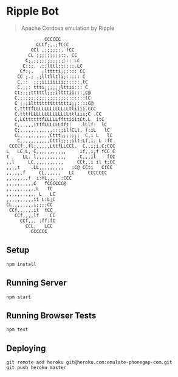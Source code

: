 Ripple Bot
==========

> Apache Cordova emulation by Ripple

                  CCCCCC                    
               CCCf;,.;fCCC                 
             CCl ,;;;;;:. fCC               
            CL ;;;;;;;;;::, CC              
           C;,;;;;;;;;;;;::: LC             
          C::;, .;;lttl;;::::.LC            
         Cf:;.   ;ltttti;;:::: CC           
        CC ;.; .;lltlltli;::::: C           
        C,;:  ;;;iiiiiiii;:::::,tC          
        C.;;: ttti;;;;;;lttii::: C          
       Ct;;;;tttttl;;;iltttii:::,C@         
       C.;;;;;;;;;;;;;;;;;;::::::lC         
       C ;;;ilttttttttttttti;;::::C@        
       C.ttttfLLLLLLLLLLLLLtliiii.CCC       
       C.tttfLLLLLLLLLLLLLLttliii;C .CC     
       C,LCttttttfLLLLLffttiiitCt.L  itC    
       C,,,,,,itffLLLLLLfft:   .lLlf:  lC   
       C;,,,,,,,,,,,,:::;ilfCLt, f:iL   lC  
       CL,,,,,,,,,,,Cttt;;;;;;;  C,i L   lC 
        C,,,,,,,,,,,Cttl;;;;ilt;Lf,i: L :fC 
     CCCCf,,fl;,,,,,LttfLLCCl.  C,,i;i,C;CCC
    L   LC,L, C,,,,,,,,,,,     if,,i;f fCC C
    t     LL. l,,,,,,,,,,,    .C,,,il    fCC
    ,,l     LC,,,,,,,,,,,     CCt,,i il t;CC
    ,,,,t    .LL,,,,,,,,,   :C@ CCti   CfCC 
    ,,,,,,f     CL,,,,,,   LC     CCCCCCC   
    ,,,,,,,,f  i:fL,,,. :CCC                
    ,,,,,,,,,,C   fCCCCCC@                  
    ,,,,,,,,,,,L   fC                       
    ,,,,,,,,,,, L   LC                      
    ,,,,,,,,,,ii L:L;C                      
    CL,,,,,,,,i;;;;CC                       
     CCf,,,,,,it  tCC                       
       CCf,,,,lf    CC                      
         CCf,,, :ff:fC                      
           CCL,   LCC                       
             CCCCCC                         

Setup
-----

    npm install

Running Server
--------------

    npm start

Running Browser Tests
---------------------

    npm test

Deploying
---------

    git remote add heroku git@heroku.com:emulate-phonegap-com.git
    git push heroku master
